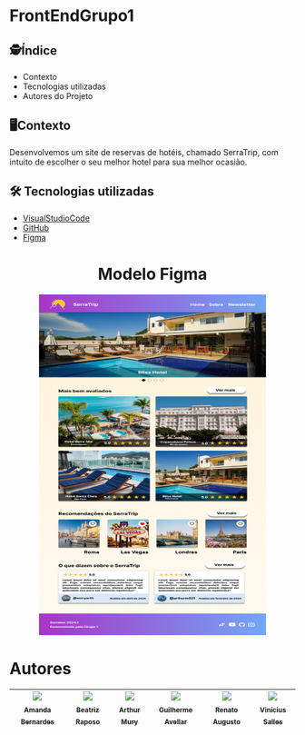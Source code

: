 # FrontEndGrupo1

</h1>

## :detective:Índice

</ul>

* Contexto
* Tecnologias utilizadas
* Autores do Projeto

## :desktop_computer:Contexto
Desenvolvemos um site de reservas de hotéis, chamado SerraTrip, com intuito de escolher o seu melhor hotel para sua melhor ocasião.


## :hammer_and_wrench: Tecnologias utilizadas

- [VisualStudioCode](https://code.visualstudio.com/)
- [GitHub](https://github.com/)
- [Figma](https://www.figma.com/)
<div align="center">
<h1> Modelo Figma </h1>
<img width="400px" height="600px" src="./ImagemHome.png" alt="imagem da home do site">

</div>
<h1>Autores</h1>

| [<img loading="lazy" src="https://avatars.githubusercontent.com/u/162376069?v=4" width=115><br><sub>Amanda Bernardes</sub>](https://github.com/Amandac-b) |  [<img loading="lazy" src="https://avatars.githubusercontent.com/u/162373882?v=4" width=115><br><sub>Beatriz Raposo</sub>](https://github.com/beatriz-raposo) |  [<img loading="lazy" src="https://avatars.githubusercontent.com/u/74029117?v=4" width=115><br><sub>Arthur Mury</sub>](https://github.com/muryarth) |  [<img loading="lazy" src="https://avatars.githubusercontent.com/u/144181978?v=4" width=115><br><sub>Guilherme Avellar</sub>](https://github.com/guimolgado) |  [<img loading="lazy" src="https://avatars.githubusercontent.com/u/162373494?v=4" width=115><br><sub>Renato Augusto</sub>](https://github.com/renatocrachmad) |  [<img loading="lazy" src="https://avatars.githubusercontent.com/u/144407256?v=4" width=115><br><sub>Vinícius Salles</sub>](https://github.com/vinicsalles)|
| :---: | :---: | :---: | :---: | :---: | :---: |
